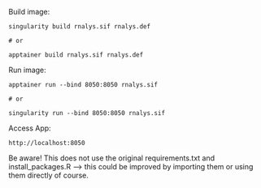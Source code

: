 Build image:

```
singularity build rnalys.sif rnalys.def

# or

apptainer build rnalys.sif rnalys.def
```

Run image:

```
apptainer run --bind 8050:8050 rnalys.sif

# or

singularity run --bind 8050:8050 rnalys.sif
```

Access App:

```
http://localhost:8050
```


Be aware! This does not use the original requirements.txt and install_packages.R --> this could be improved by importing them or using them directly of course.
